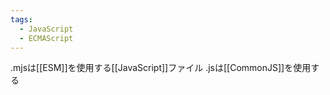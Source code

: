 ```yaml
---
tags:
  - JavaScript
  - ECMAScript
---
```

.mjsは[[ESM]]を使用する[[JavaScript]]ファイル
.jsは[[CommonJS]]を使用する